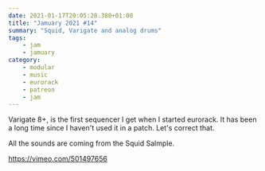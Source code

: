 ```yaml
---
date: 2021-01-17T20:05:28.380+01:00
title: "Jamuary 2021 #14"
summary: "Squid, Varigate and analog drums"
tags:
    - jam
    - jamuary
category:
    - modular
    - music
    - eurorack
    - patreon
    - jam
---
```

Varigate 8+, is the first sequencer I get when I started eurorack. It has been a long time since I haven't used it in a patch. Let's correct that.

All the sounds are coming from the Squid Salmple.

https://vimeo.com/501497656

